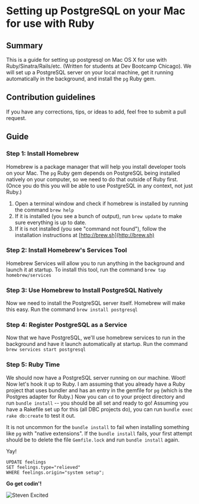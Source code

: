 # Setting up PostgreSQL on your Mac for use with Ruby

## Summary 
This is a guide for setting up postgresql on Mac OS X for use with Ruby/Sinatra/Rails/etc. (Written for students at Dev Bootcamp Chicago). We will set up a PostgreSQL server on your local machine, get it running automatically in the background, and install the `pg` Ruby gem.

## Contribution guidelines
If you have any corrections, tips, or ideas to add, feel free to submit a pull request.

## Guide
### Step 1: Install Homebrew
Homebrew is a package manager that will help you install developer tools on your Mac. The `pg` Ruby gem depends on PostgreSQL being installed natively on your computer, so we need to do that outside of Ruby first. (Once you do this you will be able to use PostgreSQL in any context, not just Ruby.)

1. Open a terminal window and check if homebrew is installed by running the command `brew help`
2. If it is installed (you see a bunch of output), run `brew update` to make sure everything is up to date.
3. If it is not installed (you see "command not found"), follow the installation instructions at [http://brew.sh](http://brew.sh)

### Step 2: Install Homebrew's Services Tool
Homebrew Services will allow you to run anything in the background and launch it at startup. To install this tool, run the command `brew tap homebrew/services`

### Step 3: Use Homebrew to Install PostgreSQL Natively
Now we need to install the PostgreSQL server itself. Homebrew will make this easy. Run the command `brew install postgresql`

### Step 4: Register PostgreSQL as a Service
Now that we have PostgreSQL, we'll use homebrew services to run in the background and have it launch automatically at startup. Run the command `brew services start postgresql`

### Step 5: Ruby Time
We should now have a PostgreSQL server running on our machine. Woot! Now let's hook it up to Ruby. I am assuming that you already have a Ruby project that uses bundler and has an entry in the gemfile for `pg` (which is the Postgres adapter for Ruby.) Now you can `cd` to your project directory and run `bundle install` -- you should be all set and ready to go! Assuming you have a Rakefile set up for this (all DBC projects do), you can run `bundle exec rake db:create` to test it out.

It is not uncommon for the `bundle install` to fail when installing something like `pg` with "native extensions". If the `bundle install` fails, your first attempt should be to delete the file `Gemfile.lock` and run `bundle install` again. 

Yay! 
```
UPDATE feelings
SET feelings.type="relieved"
WHERE feelings.origin="system setup";
```

**Go get codin'!**

![Steven Excited](https://media.giphy.com/media/Tld8USHlpopYA/giphy.gif)
